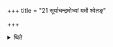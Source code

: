 +++
title = "21 सूर्याचन्द्रमोभ्यां यमौ श्वेतङ्"

+++

<details><summary>थिते</summary>

सूर्याचन्द्रमोभ्यां यमौ श्वेतं कृष्णं चैकयूपे २१
</details>
